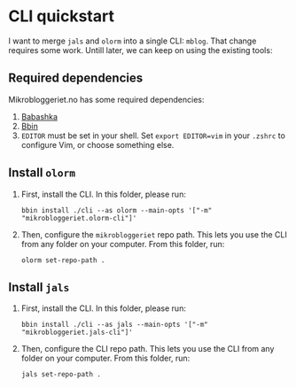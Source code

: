 # CLI quickstart

I want to merge `jals` and `olorm` into a single CLI: `mblog`.
That change requires some work.
Untill later, we can keep on using the existing tools:

## Required dependencies

Mikrobloggeriet.no has some required dependencies:

1. [Babashka]
2. [Bbin]
3. `EDITOR` must be set in your shell.
   Set `export EDITOR=vim` in your `.zshrc` to configure Vim, or choose something else.

[Babashka]: https://babashka.org/
[Bbin]: https://github.com/babashka/bbin

## Install `olorm`

1. First, install the CLI.
   In this folder, please run:
   
    ```shell
    bbin install ./cli --as olorm --main-opts '["-m" "mikrobloggeriet.olorm-cli"]'
    ```

2. Then, configure the `mikrobloggeriet` repo path.
   This lets you use the CLI from any folder on your computer.
   From this folder, run:
   
    ```shell
    olorm set-repo-path .
    ```

## Install `jals`


1. First, install the CLI.
   In this folder, please run:
   
    ```shell
    bbin install ./cli --as jals --main-opts '["-m" "mikrobloggeriet.jals-cli"]'
    ```

2. Then, configure the CLI repo path.
   This lets you use the CLI from any folder on your computer.
   From this folder, run:
   
    ```shell
    jals set-repo-path .
    ```
